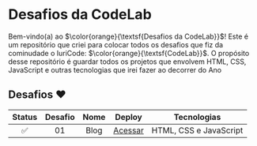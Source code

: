 # Desafios da CodeLab 

Bem-vindo(a) ao $\color{orange}{\textsf{Desafios da CodeLab}}$! Este é um repositório que criei para colocar todos os desafios que fiz da cominudade o IuriCode: $\color{orange}{\textsf{CodeLab}}$. O propósito desse repositório é guardar todos os projetos que envolvem HTML, CSS, JavaScript e outras tecnologias que irei fazer ao decorrer do Ano

## Desafios ❤️

| Status | Desafio | Nome |                        Deploy                        |   Tecnologias  | 
| :----: | :-----: | :--: | :-------------------------------------------------: | :---------------:|
|   ✅   |   01    | Blog | [Acessar](https://blog-desafioscodelab.vercel.app/) | HTML, CSS e JavaScript |
